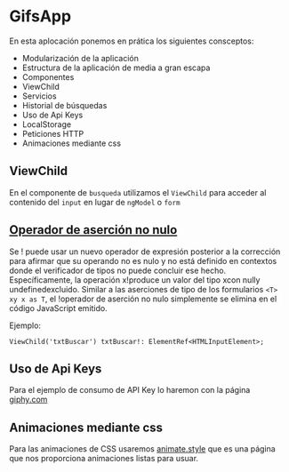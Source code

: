 # GifsApp

En esta aplocación ponemos en prática los siguientes consceptos:

- Modularización de la aplicación
- Estructura de la aplicación de media a gran escapa
- Componentes
- ViewChild
- Servicios
- Historial de búsquedas
- Uso de Api Keys
- LocalStorage
- Peticiones HTTP
- Animaciones mediante css

## ViewChild

En el componente de `busqueda` utilizamos  el `ViewChild` para acceder al contenido del `input` en lugar de `ngModel` o `form`

## [Operador de aserción no nulo](https://www.typescriptlang.org/docs/handbook/release-notes/typescript-2-0.html#non-null-assertion-operator)

Se ! puede usar un nuevo operador de expresión posterior a la corrección para afirmar que su operando no es nulo y no está definido en contextos donde el verificador de tipos no puede concluir ese hecho. Específicamente, la operación x!produce un valor del tipo xcon nully undefinedexcluido. Similar a las aserciones de tipo de los formularios `<T> xy x as T`, el !operador de aserción no nulo simplemente se elimina en el código JavaScript emitido.

Ejemplo:

``` codigo
ViewChild('txtBuscar') txtBuscar!: ElementRef<HTMLInputElement>;
```

## Uso de Api Keys

Para el ejemplo de consumo de API Key lo haremon con la página [giphy.com](https://developers.giphy.com)

## Animaciones mediante css

Para las animaciones de CSS usaremos [animate.style](https://animate.style) que es una página que nos proporciona animaciones listas para usuar.
